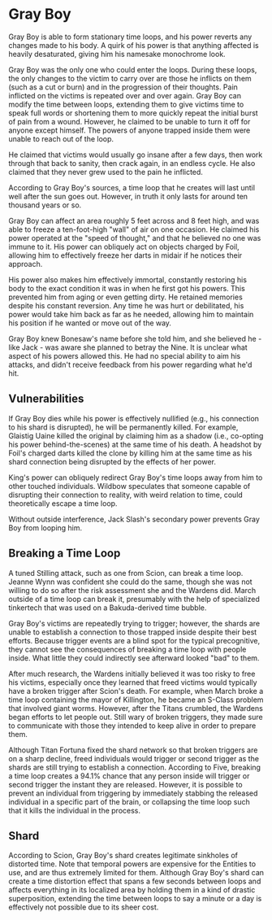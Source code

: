 # Gray Boy
Gray Boy is able to form stationary time loops, and his power reverts any changes made to his body. A quirk of his power is that anything affected is heavily desaturated, giving him his namesake monochrome look. 

Gray Boy was the only one who could enter the loops. During these loops, the only changes to the victim to carry over are those he inflicts on them (such as a cut or burn) and in the progression of their thoughts. Pain inflicted on the victims is repeated over and over again. Gray Boy can modify the time between loops, extending them to give victims time to speak full words or shortening them to more quickly repeat the initial burst of pain from a wound. However, he claimed to be unable to turn it off for anyone except himself. The powers of anyone trapped inside them were unable to reach out of the loop.

He claimed that victims would usually go insane after a few days, then work through that back to sanity, then crack again, in an endless cycle. He also claimed that they never grew used to the pain he inflicted.

According to Gray Boy's sources, a time loop that he creates will last until well after the sun goes out. However, in truth it only lasts for around ten thousand years or so.

Gray Boy can affect an area roughly 5 feet across and 8 feet high, and was able to freeze a ten-foot-high "wall" of air on one occasion. He claimed his power operated at the "speed of thought," and that he believed no one was immune to it. His power can obliquely act on objects charged by Foil, allowing him to effectively freeze her darts in midair if he notices their approach.

His power also makes him effectively immortal, constantly restoring his body to the exact condition it was in when he first got his powers. This prevented him from aging or even getting dirty. He retained memories despite his constant reversion. Any time he was hurt or debilitated, his power would take him back as far as he needed, allowing him to maintain his position if he wanted or move out of the way.

Gray Boy knew Bonesaw's name before she told him, and she believed he - like Jack - was aware she planned to betray the Nine. It is unclear what aspect of his powers allowed this. He had no special ability to aim his attacks, and didn't receive feedback from his power regarding what he'd hit.

## Vulnerabilities
If Gray Boy dies while his power is effectively nullified (e.g., his connection to his shard is disrupted), he will be permanently killed. For example, Glaistig Uaine killed the original by claiming him as a shadow (i.e., co-opting his power behind-the-scenes) at the same time of his death. A headshot by Foil's charged darts killed the clone by killing him at the same time as his shard connection being disrupted by the effects of her power.

King's power can obliquely redirect Gray Boy's time loops away from him to other touched individuals. Wildbow speculates that someone capable of disrupting their connection to reality, with weird relation to time, could theoretically escape a time loop.

Without outside interference, Jack Slash's secondary power prevents Gray Boy from looping him.

## Breaking a Time Loop
A tuned Stilling attack, such as one from Scion, can break a time loop. Jeanne Wynn was confident she could do the same, though she was not willing to do so after the risk assessment she and the Wardens did. March outside of a time loop can break it, presumably with the help of specialized tinkertech that was used on a Bakuda-derived time bubble.

Gray Boy's victims are repeatedly trying to trigger; however, the shards are unable to establish a connection to those trapped inside despite their best efforts. Because trigger events are a blind spot for the typical precognitive, they cannot see the consequences of breaking a time loop with people inside. What little they could indirectly see afterward looked "bad" to them.

After much research, the Wardens initially believed it was too risky to free his victims, especially once they learned that freed victims would typically have a broken trigger after Scion's death. For example, when March broke a time loop containing the mayor of Killington, he became an S-Class problem that involved giant worms. However, after the Titans crumbled, the Wardens began efforts to let people out. Still wary of broken triggers, they made sure to communicate with those they intended to keep alive in order to prepare them.

Although Titan Fortuna fixed the shard network so that broken triggers are on a sharp decline, freed individuals would trigger or second trigger as the shards are still trying to establish a connection. According to Five, breaking a time loop creates a 94.1% chance that any person inside will trigger or second trigger the instant they are released. However, it is possible to prevent an individual from triggering by immediately stabbing the released individual in a specific part of the brain, or collapsing the time loop such that it kills the individual in the process.

## Shard
According to Scion, Gray Boy's shard creates legitimate sinkholes of distorted time. Note that temporal powers are expensive for the Entities to use, and are thus extremely limited for them. Although Gray Boy's shard can create a time distortion effect that spans a few seconds between loops and affects everything in its localized area by holding them in a kind of drastic superposition, extending the time between loops to say a minute or a day is effectively not possible due to its sheer cost.
